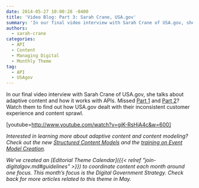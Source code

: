 ```yaml
---
date: 2014-05-27 10:00:28 -0400
title: 'Video Blog: Part 3: Sarah Crane, USA.gov'
summary: 'In our final video interview with Sarah Crane of USA.gov, she talks about adaptive content and how it works with APIs. Missed Part 1 and Part 2? Watch them to find out how USA.gov dealt with their inconsistent customer experience and content sprawl. [youtube=http://www.youtube.com/watch?v=giK-RsHjA4c&w=600] Interested in learning more about adaptive content and content modeling? Check out the'
authors:
  - sarah-crane
categories:
  - API
  - Content
  - Managing Digital
  - Monthly Theme
tag:
  - API
  - USAgov
---
```


In our final video interview with Sarah Crane of USA.gov, she talks about adaptive content and how it works with APIs. Missed [Part 1](https://www.WHATEVER/2014/05/12/video-blog-sarah-crane-usa-gov/ "Video Blog: Sarah Crane, USA.gov") and [Part 2](https://www.WHATEVER/2014/05/19/video-blog-part-2-sarah-crane-usa-gov/ "Video Blog: Part 2: Sarah Crane, USA.gov")? Watch them to find out how USA.gov dealt with their inconsistent customer experience and content sprawl.

[youtube=http://www.youtube.com/watch?v=giK-RsHjA4c&w=600]
  
_Interested in learning more about adaptive content and content modeling? Check out the new [Structured Content Models](https://www.WHATEVER/2014/05/05/government-open-and-structured-content-models-are-here/ "Government Open and Structured Content Models Are Here!") and the [training on Event Model Creation](https://www.WHATEVER/event/what-structured-content-can-do-for-you-event-model/ "What Structured Content Can Do For You: Event Model")._

 

_We&#8217;ve created an [Editorial Theme Calendar]({{< relref "join-digitalgov.md#guidelines" >}}) to coordinate content each month around one focus. This month&#8217;s focus is the Digital Government Strategy. Check back for more articles related to this theme in May._